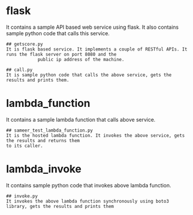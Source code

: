 # flask
It contains a sample API based web service using flask. It also contains sample python code that calls this service.

    ## getscore.py
    It is flask based service. It implements a couple of RESTful APIs. It runs the flask server on port 8080 and the 
                public ip address of the machine.
                
    ## call.py
    It is sample python code that calls the above service, gets the results and prints them.

# lambda_function
It contains a sample lambda function that calls above service.

    ## sameer_test_lambda_function.py
    It is the hosted lambda function. It invokes the above service, gets the results and returns them 
    to its caller.

# lambda_invoke
It contains sample python code that invokes above lambda function.

    ## invoke.py
    It invokes the above lambda function synchronously using boto3 library, gets the results and prints them
